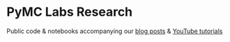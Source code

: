 # PyMC Labs Research
Public code & notebooks accompanying our [blog posts](https://www.pymc-labs.io/blog-posts/) & [YouTube tutorials](https://www.youtube.com/c/PyMCLabs)
